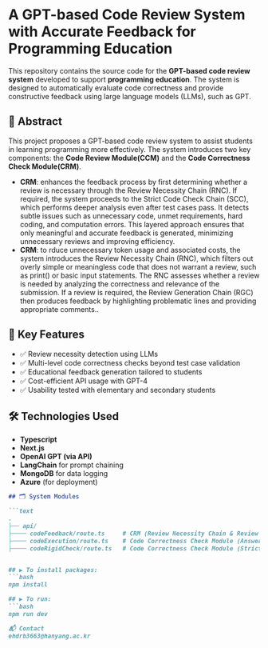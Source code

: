 # A GPT-based Code Review System with Accurate Feedback for Programming Education

This repository contains the source code for the **GPT-based code review system** developed to support **programming education**. The system is designed to automatically evaluate code correctness and provide constructive feedback using large language models (LLMs), such as GPT.

## 📌 Abstract

This project proposes a GPT-based code review system to assist students in learning programming more effectively. The system introduces two key components: the **Code Review Module(CCM)** and the **Code Correctness Check Module(CRM)**.

- **CRM**: enhances the feedback process by first determining whether a review is necessary through the Review Necessity Chain (RNC). If required, the system proceeds to the Strict Code Check Chain (SCC), which performs deeper analysis even after test cases pass. It detects subtle issues such as unnecessary code, unmet requirements, hard coding, and computation errors. This layered approach ensures that only meaningful and accurate feedback is generated, minimizing unnecessary reviews and improving efficiency.
- **CRM**: to rduce unnecessary token usage and associated costs, the system introduces the Review Necessity Chain (RNC), which filters out overly simple or meaningless code that does not warrant a review, such as print() or basic input statements. The RNC assesses whether a review is needed by analyzing the correctness and relevance of the submission. If a review is required, the Review Generation Chain (RGC) then produces feedback by highlighting problematic lines and providing appropriate comments..

## 🎯 Key Features

- ✅ Review necessity detection using LLMs
- ✅ Multi-level code correctness checks beyond test case validation
- ✅ Educational feedback generation tailored to students
- ✅ Cost-efficient API usage with GPT-4
- ✅ Usability tested with elementary and secondary students

## 🛠️ Technologies Used
- **Typescript**
- **Next.js**
- **OpenAI GPT (via API)**
- **LangChain** for prompt chaining
- **MongoDB** for data logging
- **Azure** (for deployment)

```markdown
## 🗂️ System Modules

```text
.
├── api/                        
├──── codeFeedback/route.ts     # CRM (Review Necessity Chain & Review Comment Generation Chain)
├──── codeExecution/route.ts    # Code Correctness Check Module (Answer Check Component)
├──── codeRigidCheck/route.ts   # Code Correctness Check Module (Strict Code Check Chain)


## ▶️ To install packages:
```bash
npm install

## ▶️ To run:
```bash
npm run dev

📬 Contact
ehdrb3663@hanyang.ac.kr
